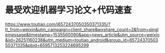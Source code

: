 # 最受欢迎机器学习论文+代码速查

https://www.toutiao.com/i6572437050350371335/?tt_from=weixin&utm_campaign=client_share&wxshare_count=2&from=singlemessage&timestamp=1535560090&app=news_article&utm_source=weixin&iid=26251160238&utm_medium=toutiao_android&group_id=6572437050350371335&pbid=6595713253224695299